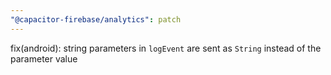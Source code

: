```yaml
---
"@capacitor-firebase/analytics": patch
---
```


fix(android): string parameters in `logEvent` are sent as `String` instead of the parameter value
